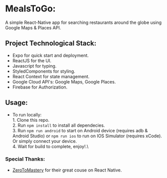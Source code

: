# MealsToGo:
A simple React-Native app for searching restaurants around the globe using Google Maps & Places API.

## Project Technological Stack:
* Expo for quick start and deployment.
* ReactJS for the UI.
* Javascript for typing.
* StyledComponents for styling.
* React Context for state management.
* Google Cloud API's: Google Maps, Google Places.
* Firebase for Authorization.

## Usage:
* To run locally:\
      1. Clone this repo.\
      2. Run `npm install` to install all dependecies.\
      3. Run `npm run android` to start on Android device (requires adb & Android Studio) or `npm run ios` to run on IOS Simulator (requires xCode). Or simply connect your device.\
      4. Wait for build to complete, enjoy!.\


### Special Thanks:
- [ZeroToMastery](https://www.udemy.com/user/zero-to-mastery-2/) for their great couse on React Native.
